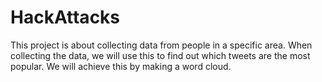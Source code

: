 # HackAttacks
This project is about collecting data from people in a specific area. When collecting the data, we will use this to find out which tweets are the most popular. We will achieve this by making a word cloud.
